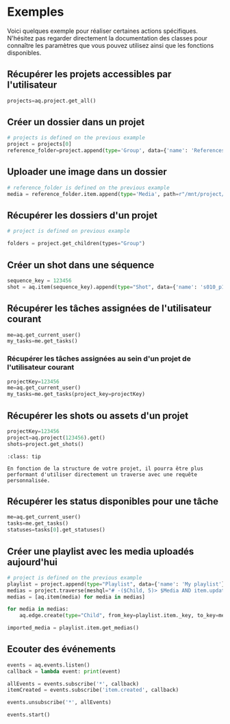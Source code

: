 # Exemples

Voici quelques exemple pour réaliser certaines actions spécifiques. N'hésitez pas regarder directement la documentation des classes pour connaître les paramètres que vous pouvez utilisez ainsi que les fonctions disponibles.

## Récupérer les projets accessibles par l'utilisateur

```python
projects=aq.project.get_all()
```

## Créer un dossier dans un projet
```python
# projects is defined on the previous example
project = projects[0]
reference_folder=project.append(type='Group', data={'name': 'References'})
```

## Uploader une image dans un dossier
```python
# reference_folder is defined on the previous example
media = reference_folder.item.append(type='Media', path=r"/mnt/project/image.jpg")
```

## Récupérer les dossiers d'un projet
```python
# project is defined on previous example

folders = project.get_children(types="Group")
```

## Créer un shot dans une séquence
```python
sequence_key = 123456
shot = aq.item(sequence_key).append(type="Shot", data={'name': 's010_p100', frameIn: '101', frameOut: '256'})
```

## Récupérer les tâches assignées de l'utilisateur courant

```python
me=aq.get_current_user()
my_tasks=me.get_tasks()
```

### Récupérer les tâches assignées au sein d'un projet de l'utilisateur courant

```python
projectKey=123456
me=aq.get_current_user()
my_tasks=me.get_tasks(project_key=projectKey)
```

## Récupérer les shots ou assets d'un projet

```python
projectKey=123456
project=aq.project(123456).get()
shots=project.get_shots()
```

```{admonition} Conseil
:class: tip

En fonction de la structure de votre projet, il pourra être plus performant d'utiliser directement un traverse avec une requête personnalisée.
```

## Récupérer les status disponibles pour une tâche

```python
me=aq.get_current_user()
tasks=me.get_tasks()
statuses=tasks[0].get_statuses()
```

## Créer une playlist avec les media uploadés aujourd'hui

```python
# project is defined on the previous example
playlist = project.append(type="Playlist", data={'name': 'My playlist'})
medias = project.traverse(meshql="# -($Child, 5)> $Media AND item.updatedAt > DATE_ROUND(@now, 1, 'day') VIEW item")
medias = [aq.item(media) for media in medias]

for media in medias:
    aq.edge.create(type="Child", from_key=playlist.item._key, to_key=media._key)

imported_media = playlist.item.get_medias()
```

## Ecouter des événements

```python
events = aq.events.listen()
callback = lambda event: print(event)

allEvents = events.subscribe('*', callback)
itemCreated = events.subscribe('item.created', callback)

events.unsubscribe('*', allEvents)

events.start()
```